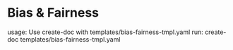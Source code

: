 # Bias & Fairness

usage: Use create-doc with templates/bias-fairness-tmpl.yaml
run: create-doc templates/bias-fairness-tmpl.yaml
